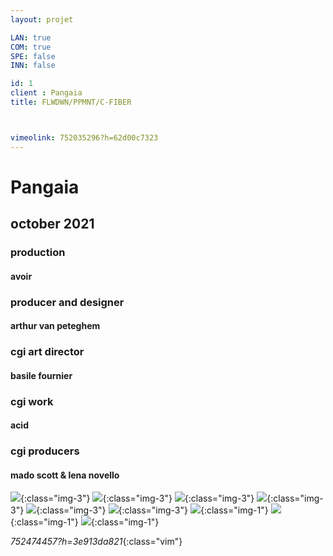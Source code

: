 ```yaml
---
layout: projet

LAN: true  
COM: true
SPE: false
INN: false

id: 1
client : Pangaia
title: FLWDWN/PPMNT/C-FIBER



vimeolink: 752035296?h=62d00c7323
---
```


# Pangaia
## october 2021 

### production
#### avoir
### producer and designer
#### arthur van peteghem
### cgi art director 
#### basile fournier
### cgi work
#### acid
### cgi producers 
#### mado scott & lena novello 

![](/assets/projets/PANGAIA_01.png){:class="img-3"}
![](/assets/projets/PANGAIA_02.png){:class="img-3"}
![](/assets/projets/PANGAIA_03.png){:class="img-3"}
![](/assets/projets/PANGAIA_04.jpg){:class="img-3"}
![](/assets/projets/PANGAIA_05.jpg){:class="img-3"}
![](/assets/projets/PANGAIA_06.jpg){:class="img-3"}
![](/assets/projets/PANGAIA_07.jpg){:class="img-1"}
![](/assets/projets/PANGAIA_08.png){:class="img-1"}
![](/assets/projets/PANGAIA_09.png){:class="img-1"}

*752474457?h=3e913da821*{:class="vim"}